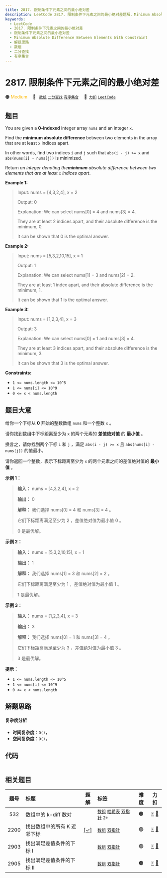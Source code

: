 ```yaml
---
title: 2817. 限制条件下元素之间的最小绝对差
description: LeetCode 2817. 限制条件下元素之间的最小绝对差题解，Minimum Absolute Difference Between Elements With Constraint，包含解题思路、复杂度分析以及完整的 JavaScript 代码实现。
keywords:
  - LeetCode
  - 2817. 限制条件下元素之间的最小绝对差
  - 限制条件下元素之间的最小绝对差
  - Minimum Absolute Difference Between Elements With Constraint
  - 解题思路
  - 数组
  - 二分查找
  - 有序集合
---
```


# 2817. 限制条件下元素之间的最小绝对差

🟠 <font color=#ffb800>Medium</font>&emsp; 🔖&ensp; [`数组`](/tag/array.md) [`二分查找`](/tag/binary-search.md) [`有序集合`](/tag/ordered-set.md)&emsp; 🔗&ensp;[`力扣`](https://leetcode.cn/problems/minimum-absolute-difference-between-elements-with-constraint) [`LeetCode`](https://leetcode.com/problems/minimum-absolute-difference-between-elements-with-constraint)

## 题目

You are given a **0-indexed** integer array `nums` and an integer `x`.

Find the **minimum absolute difference** between two elements in the array
that are at least `x` indices apart.

In other words, find two indices `i` and `j` such that `abs(i - j) >= x` and
`abs(nums[i] - nums[j])` is minimized.

Return _an integer denoting the**minimum** absolute difference between two
elements that are at least_ `x` _indices apart_.



**Example 1:**

> Input: nums = [4,3,2,4], x = 2
> 
> Output: 0
> 
> Explanation: We can select nums[0] = 4 and nums[3] = 4. 
> 
> They are at least 2 indices apart, and their absolute difference is the minimum, 0. 
> 
> It can be shown that 0 is the optimal answer.

**Example 2:**

> Input: nums = [5,3,2,10,15], x = 1
> 
> Output: 1
> 
> Explanation: We can select nums[1] = 3 and nums[2] = 2.
> 
> They are at least 1 index apart, and their absolute difference is the minimum, 1.
> 
> It can be shown that 1 is the optimal answer.

**Example 3:**

> Input: nums = [1,2,3,4], x = 3
> 
> Output: 3
> 
> Explanation: We can select nums[0] = 1 and nums[3] = 4.
> 
> They are at least 3 indices apart, and their absolute difference is the minimum, 3.
> 
> It can be shown that 3 is the optimal answer.

**Constraints:**

  * `1 <= nums.length <= 10^5`
  * `1 <= nums[i] <= 10^9`
  * `0 <= x < nums.length`


## 题目大意

给你一个下标从 **0**  开始的整数数组 `nums` 和一个整数 `x` 。

请你找到数组中下标距离至少为 `x` 的两个元素的 **差值绝对值**  的 **最小值**  。

换言之，请你找到两个下标 `i` 和 `j` ，满足 `abs(i - j) >= x` 且 `abs(nums[i] - nums[j])` 的值最小。

请你返回一个整数，表示下标距离至少为 `x` 的两个元素之间的差值绝对值的 **最小值**  。



**示例 1：**

> 
> 
> 
> 
> 
> **输入：** nums = [4,3,2,4], x = 2
> 
> **输出：** 0
> 
> **解释：** 我们选择 nums[0] = 4 和 nums[3] = 4 。
> 
> 它们下标距离满足至少为 2 ，差值绝对值为最小值 0 。
> 
> 0 是最优解。
> 
> 

**示例 2：**

> 
> 
> 
> 
> 
> **输入：** nums = [5,3,2,10,15], x = 1
> 
> **输出：** 1
> 
> **解释：** 我们选择 nums[1] = 3 和 nums[2] = 2 。
> 
> 它们下标距离满足至少为 1 ，差值绝对值为最小值 1 。
> 
> 1 是最优解。
> 
> 

**示例 3：**

> 
> 
> 
> 
> 
> **输入：** nums = [1,2,3,4], x = 3
> 
> **输出：** 3
> 
> **解释：** 我们选择 nums[0] = 1 和 nums[3] = 4 。
> 
> 它们下标距离满足至少为 3 ，差值绝对值为最小值 3 。
> 
> 3 是最优解。
> 
> 



**提示：**

  * `1 <= nums.length <= 10^5`
  * `1 <= nums[i] <= 10^9`
  * `0 <= x < nums.length`


## 解题思路

#### 复杂度分析

- **时间复杂度**：`O()`，
- **空间复杂度**：`O()`，

## 代码

```javascript

```

## 相关题目

<!-- prettier-ignore -->
| 题号 | 标题 | 题解 | 标签 | 难度 | 力扣 |
| :------: | :------ | :------: | :------ | :------: | :------: |
| 532 | 数组中的 k-diff 数对 |  |  [`数组`](/tag/array.md) [`哈希表`](/tag/hash-table.md) [`双指针`](/tag/two-pointers.md) `2+` | 🟠 | [🀄️](https://leetcode.cn/problems/k-diff-pairs-in-an-array) [🔗](https://leetcode.com/problems/k-diff-pairs-in-an-array) |
| 2200 | 找出数组中的所有 K 近邻下标 | [[✓]](/problem/2200.md) |  [`数组`](/tag/array.md) [`双指针`](/tag/two-pointers.md) | 🟢 | [🀄️](https://leetcode.cn/problems/find-all-k-distant-indices-in-an-array) [🔗](https://leetcode.com/problems/find-all-k-distant-indices-in-an-array) |
| 2903 | 找出满足差值条件的下标 I |  |  [`数组`](/tag/array.md) [`双指针`](/tag/two-pointers.md) | 🟢 | [🀄️](https://leetcode.cn/problems/find-indices-with-index-and-value-difference-i) [🔗](https://leetcode.com/problems/find-indices-with-index-and-value-difference-i) |
| 2905 | 找出满足差值条件的下标 II |  |  [`数组`](/tag/array.md) [`双指针`](/tag/two-pointers.md) | 🟠 | [🀄️](https://leetcode.cn/problems/find-indices-with-index-and-value-difference-ii) [🔗](https://leetcode.com/problems/find-indices-with-index-and-value-difference-ii) |